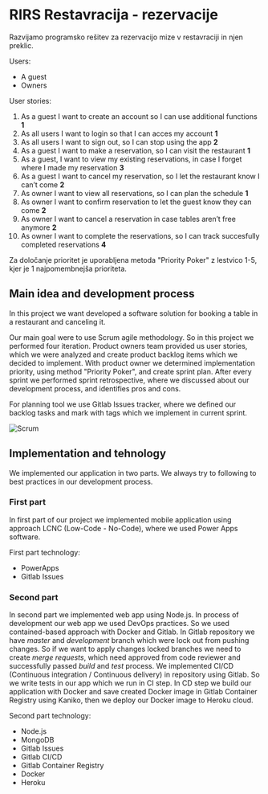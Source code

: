 # RIRS Restavracija - rezervacije

Razvijamo programsko rešitev za rezervacijo mize v restavraciji in njen preklic.

Users: 

- A guest 
- Owners 

User stories: 

1. As a guest I want to create an account so I can use additional functions **1**
2. As all users I want to login so that I can acces my account **1**
3. As all users I want to sign out, so I can stop using the app **2**
4. As  a guest I want to make a reservation, so I can visit the restaurant **1**
5. As a guest, I want to view my existing reservations, in case I forget where I made my reservation **3**
6. As a guest I want to cancel my reservation, so I let the restaurant know I can’t come **2**
7. As owner I want to view all reservations, so I can plan the schedule **1**
8. As owner I want to confirm reservation to let the guest know they can come **2**
9. As owner I want to cancel a reservation in case tables aren’t free anymore **2**
10. As owner I want to complete the reservations, so I can track succesfully completed reservations **4**


Za določanje prioritet je uporabljena metoda "Priority Poker" z lestvico 1-5, kjer je 1 najpomembnejša prioriteta.

## Main idea and development process

In this project we want developed a software solution for booking a table in a restaurant and canceling it.

Our main goal were to use Scrum agile methodology. So in this project we performed four iteration. Product owners team provided us user stories, which we were analyzed and create product backlog items which we decided to implement. With product owner we determined implementation priority, using method "Priority Poker", and create sprint plan. After every sprint we performed sprint retrospective, where we discussed about our development process, and identifies pros and cons.

For planning tool we use Gitlab Issues tracker, where we defined our backlog tasks and mark with tags which we implement in current sprint.

![Scrum](https://h3z6m7w4.rocketcdn.me/wp-content/uploads/2020/06/Scrum-process-schema-EN-small.png)

## Implementation and tehnology

We implemented our application in two parts. We always try to following to best practices in our development process.

### First part

In first part of our project we implemented mobile application using approach LCNC (Low-Code - No-Code), where we used Power Apps software.

First part technology:
- PowerApps
- Gitlab Issues

### Second part

In second part we implemented web app using Node.js. In process of development our web app we used DevOps practices. So we used contained-based approach with Docker and Gitlab. In Gitlab repository we have *master* and *development* branch which were lock out from pushing changes. So if we want to apply changes locked branches we need to create *merge requests*, which need approved from code reviewer and successfully passed *build* and *test* process.
We implemented CI/CD (Continuous integration / Continuous delivery) in repository using Gitlab. So we write tests in our app which we run in CI step. In CD step we build our application with Docker and save created Docker image in Gitlab Container Registry using Kaniko, then we deploy our Docker image to Heroku cloud.

Second part technology:
- Node.js
- MongoDB
- Gitlab Issues
- Gitlab CI/CD
- Gitlab Container Registry
- Docker
- Heroku
